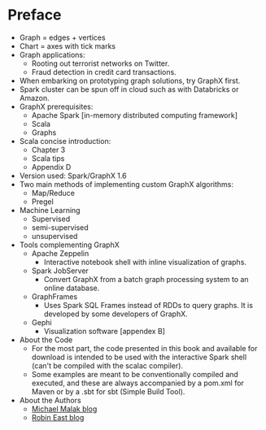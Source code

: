 # Preface #
- Graph = edges + vertices
- Chart = axes with tick marks
- Graph applications:
	- Rooting out terrorist networks on Twitter.
	- Fraud detection in credit card transactions.
- When embarking on prototyping graph solutions, try GraphX first.
- Spark cluster can be spun off in cloud such as with Databricks or Amazon.
- GraphX prerequisites:
	- Apache Spark [in-memory distributed computing framework]
	- Scala
	- Graphs
- Scala concise introduction:
	- Chapter 3
	- Scala tips
	- Appendix D
- Version used: Spark/GraphX 1.6
- Two main methods of implementing custom GraphX algorithms:
	- Map/Reduce
	- Pregel
- Machine Learning
	- Supervised
	- semi-supervised
	- unsupervised
- Tools complementing GraphX
	- Apache Zeppelin
		- Interactive notebook shell with inline visualization of graphs.
	- Spark JobServer
		- Convert GraphX from a batch graph processing system to an online database.
	- GraphFrames
		- Uses Spark SQL Frames instead of RDDs to query graphs. It is developed by some developers of GraphX.
	- Gephi
		- Visualization software [appendex B]
- About the Code
	- For the most part, the code presented in this book and available for download is intended to be used with the interactive Spark shell (can't be compiled with the scalac compiler).
	- Some examples are meant to be conventionally compiled and executed, and these are always accompanied by a pom.xml for Maven or by a .sbt for sbt (Simple Build Tool).
- About the Authors
	- [Michael Malak blog](http://technicaltidbit.com)
	- [Robin East blog](https://mlspeed.wordpress.com)

